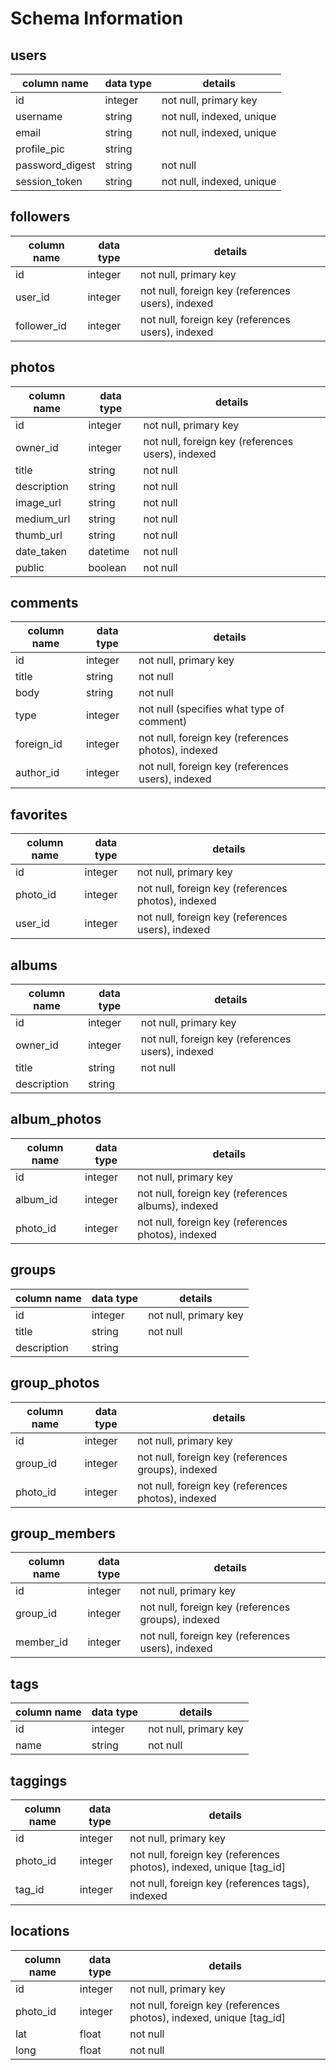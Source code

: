# Schema Information

## users
column name     | data type | details
----------------|-----------|-----------------------
id              | integer   | not null, primary key
username        | string    | not null, indexed, unique
email           | string    | not null, indexed, unique
profile_pic     | string    |
password_digest | string    | not null
session_token   | string    | not null, indexed, unique

## followers
column name | data type | details
------------|-----------|-----------------------
id          | integer   | not null, primary key
user_id     | integer   | not null, foreign key (references users), indexed
follower_id | integer   | not null, foreign key (references users), indexed


## photos
column name | data type | details
------------|-----------|-----------------------
id          | integer   | not null, primary key
owner_id    | integer   | not null, foreign key (references users), indexed
title       | string    | not null
description | string    | not null
image_url   | string    | not null
medium_url  | string    | not null
thumb_url   | string    | not null
date_taken  | datetime  | not null
public      | boolean   | not null


## comments
column name | data type | details
------------|-----------|-----------------------
id          | integer   | not null, primary key
title       | string    | not null
body        | string    | not null
type        | integer   | not null (specifies what type of comment)
foreign_id  | integer   | not null, foreign key (references photos), indexed
author_id   | integer   | not null, foreign key (references users), indexed

## favorites
column name | data type | details
------------|-----------|-----------------------
id          | integer   | not null, primary key
photo_id    | integer   | not null, foreign key (references photos), indexed
user_id     | integer   | not null, foreign key (references users), indexed


## albums
column name | data type | details
------------|-----------|-----------------------
id          | integer   | not null, primary key
owner_id    | integer   | not null, foreign key (references users), indexed
title       | string    | not null
description | string    |

## album_photos
column name | data type | details
------------|-----------|-----------------------
id          | integer   | not null, primary key
album_id    | integer   | not null, foreign key (references albums), indexed
photo_id    | integer   | not null, foreign key (references photos), indexed

## groups
column name | data type | details
------------|-----------|-----------------------
id          | integer   | not null, primary key
title       | string    | not null
description | string    |

## group_photos
column name | data type | details
------------|-----------|-----------------------
id          | integer   | not null, primary key
group_id    | integer   | not null, foreign key (references groups), indexed
photo_id    | integer   | not null, foreign key (references photos), indexed


## group_members
column name | data type | details
------------|-----------|-----------------------
id          | integer   | not null, primary key
group_id    | integer   | not null, foreign key (references groups), indexed
member_id   | integer   | not null, foreign key (references users), indexed



## tags
column name | data type | details
------------|-----------|-----------------------
id          | integer   | not null, primary key
name        | string    | not null

## taggings
column name | data type | details
------------|-----------|-----------------------
id          | integer   | not null, primary key
photo_id    | integer   | not null, foreign key (references photos), indexed, unique [tag_id]
tag_id      | integer   | not null, foreign key (references tags), indexed

## locations
column name | data type | details
------------|-----------|-----------------------
id          | integer   | not null, primary key
photo_id    | integer   | not null, foreign key (references photos), indexed, unique [tag_id]
lat         | float     | not null
long        | float     | not null




